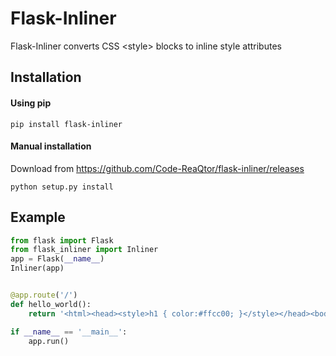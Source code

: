 # Flask-Inliner
Flask-Inliner converts CSS &lt;style> blocks to inline style attributes

## Installation

#### Using pip
```
pip install flask-inliner
```

#### Manual installation

Download from https://github.com/Code-ReaQtor/flask-inliner/releases

```
python setup.py install
```

## Example

```python
from flask import Flask
from flask_inliner import Inliner
app = Flask(__name__)
Inliner(app)


@app.route('/')
def hello_world():
    return '<html><head><style>h1 { color:#ffcc00; }</style></head><body><h1>Hello World!</h1></body></html>'

if __name__ == '__main__':
    app.run()
```
